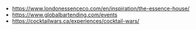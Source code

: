 - https://www.londonessenceco.com/en/inspiration/the-essence-house/
- https://www.globalbartending.com/events
- https://cocktailwars.ca/experiences/cocktail-wars/
